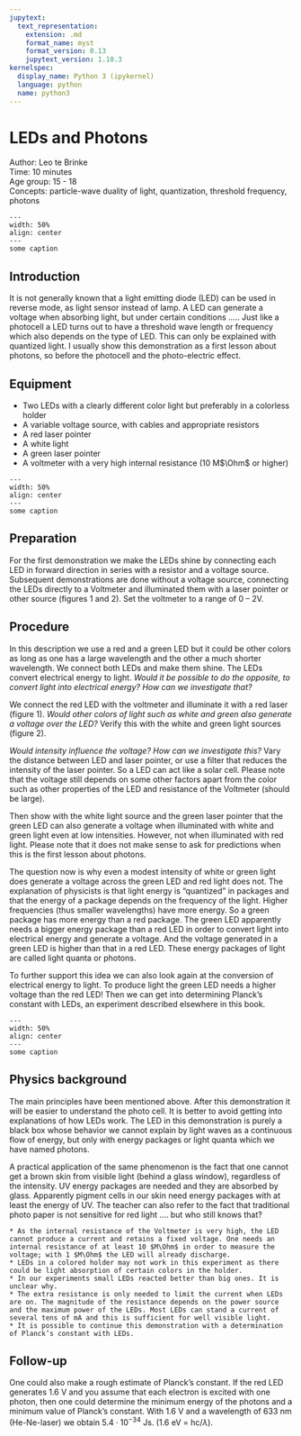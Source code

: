 ```yaml
---
jupytext:
  text_representation:
    extension: .md
    format_name: myst
    format_version: 0.13
    jupytext_version: 1.10.3
kernelspec:
  display_name: Python 3 (ipykernel)
  language: python
  name: python3
---
```


# LEDs and Photons


Author:     Leo te Brinke\
Time:	  	10 minutes\
Age group:	15 - 18\
Concepts:	particle-wave duality of light, quantization, threshold frequency, photons

```{figure} demo23_figure1.jpg
---
width: 50%
align: center
---
some caption
``` 

## Introduction
It is not generally known that a light emitting diode (LED) can be used in reverse mode, as light sensor instead of lamp. A LED can generate a voltage when absorbing light, but under certain conditions ..... Just like a photocell a LED turns out to have a threshold wave length or frequency which also depends on the type of LED. This can only be explained with quantized light. I usually show this demonstration as a first lesson about photons, so before the photocell and the photo-electric effect. 

## Equipment
* Two LEDs with a clearly different color light but preferably in a colorless holder
* A variable voltage source, with cables and appropriate resistors
* A red laser pointer
* A white light
* A green laser pointer
* A voltmeter with a very high internal resistance (10 M$\Ohm$ or higher)

```{figure} demo23_figure2.jpg
---
width: 50%
align: center
---
some caption
``` 

## Preparation
For the first demonstration we make the LEDs shine by connecting each LED in forward direction in series with a resistor and a voltage source. Subsequent demonstrations are done without a voltage source, connecting  the LEDs directly to a Voltmeter and illuminated them with a laser pointer or other source (figures 1 and 2). Set the voltmeter to a range of 0 – 2V.

## Procedure
In this description we use a red and a green LED but it could be other colors as long as one has a large wavelength and the other a much shorter wavelength. We connect both LEDs and make them shine. The LEDs convert electrical energy to light. *Would it be possible to do the opposite, to convert light into electrical energy? How can we investigate that?*

We connect the red LED with the voltmeter and illuminate it with a red laser (figure 1). *Would other colors of light such as white and green also generate a voltage over the LED?* Verify this with the white and green light sources (figure 2).

*Would intensity influence the voltage? How can we investigate this?* Vary the distance between LED and laser pointer, or use a filter that reduces the intensity of the laser pointer. So a LED can act like a solar cell. Please note that the voltage still depends on some other factors apart from the color such as other properties of the LED and resistance of the Voltmeter (should be large).

Then show with the white light source and the green laser pointer that the green LED can also generate a voltage when illuminated with white and green light even at low intensities. However, not when illuminated with red light. Please note that it does not make sense to ask for predictions when this is the first lesson about photons.

The question now is why even a modest intensity of white or green light does generate a voltage across the green LED and red light does not. The explanation of physicists is that light energy is “quantized” in packages and that the energy of a package depends on the frequency of the light. Higher frequencies (thus smaller wavelengths) have more energy. So a green package has more energy than a red package. The green LED apparently needs a bigger energy package than a red LED in order to convert light into electrical energy and generate a voltage. And the voltage generated in a green LED is higher than that in a red LED. These energy packages of light are called light quanta or photons.

To further support this idea we can also look again at the conversion of electrical energy to light. To produce light the green LED needs a higher voltage than the red LED! Then we can get into determining Planck’s constant with LEDs, an experiment described elsewhere in this book.

```{figure} demo23_figure3.JPG
---
width: 50%
align: center
---
some caption
``` 

## Physics background
The main principles have been mentioned above. After this demonstration it will be easier to understand the photo cell. It is better to avoid getting into explanations of how LEDs work. The LED in this demonstration is purely a black box whose behavior we cannot explain by light waves as a continuous flow of energy, but only with energy packages or light quanta which we have named photons.

A practical application of the same phenomenon is the fact that one cannot get a brown skin from visible light (behind a glass window), regardless of the intensity. UV energy packages are needed and they are absorbed by glass. Apparently pigment cells in our skin need energy packages with at least the energy of UV. The teacher can also refer to the fact that traditional photo paper is not sensitive for red light .... but who still knows that?

```{tip}
* As the internal resistance of the Voltmeter is very high, the LED cannot produce a current and retains a fixed voltage. One needs an internal resistance of at least 10 $M\Ohm$ in order to measure the voltage; with 1 $M\Ohm$ the LED will already discharge.
* LEDs in a colored holder may not work in this experiment as there could be light absorption of certain colors in the holder. 
* In our experiments small LEDs reacted better than big ones. It is unclear why.
* The extra resistance is only needed to limit the current when LEDs are on. The magnitude of the resistance depends on the power source and the maximum power of the LEDs. Most LEDs can stand a current of several tens of mA and this is sufficient for well visible light.
* It is possible to continue this demonstration with a determination of Planck’s constant with LEDs.
```

## Follow-up
One could also make a rough estimate of Planck’s constant. If the red LED generates $1.6$ V and you assume that each electron is excited with one photon, then one could determine the minimum energy of the photons and a minimum value of Planck’s constant. With $1.6$ V and a wavelength of $633$ nm (He-Ne-laser) we obtain $5.4\cdot 10^{-34}$ Js.  ($1.6$ eV = hc/$\lambda$).